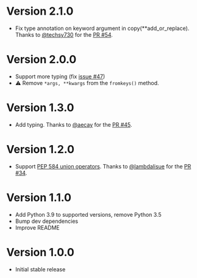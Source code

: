 # Version 2.1.0

- Fix type annotation on keyword argument in copy(**add_or_replace). Thanks to [@techsy730](https://github.com/techsy730) for the [PR #54](https://github.com/corenting/immutabledict/pull/54).

# Version 2.0.0

- Support more typing (fix [issue #47](https://github.com/corenting/immutabledict/issues/47))
- ⚠️ Remove `*args, **kwargs` from the `fromkeys()` method.

# Version 1.3.0

- Add typing. Thanks to [@aecay](https://github.com/aecay) for the [PR #45](https://github.com/corenting/immutabledict/pull/45).

# Version 1.2.0

- Support [PEP 584 union operators](https://www.python.org/dev/peps/pep-0584/). Thanks to [@lambdalisue](https://github.com/lambdalisue) for the [PR #34](https://github.com/corenting/immutabledict/pull/34).

# Version 1.1.0

- Add Python 3.9 to supported versions, remove Python 3.5
- Bump dev dependencies
- Improve README

# Version 1.0.0

- Initial stable release

